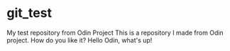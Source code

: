 # git_test
My test repository from Odin Project
This is a repository I made from Odin project. How do you like it?
Hello Odin, what's up!